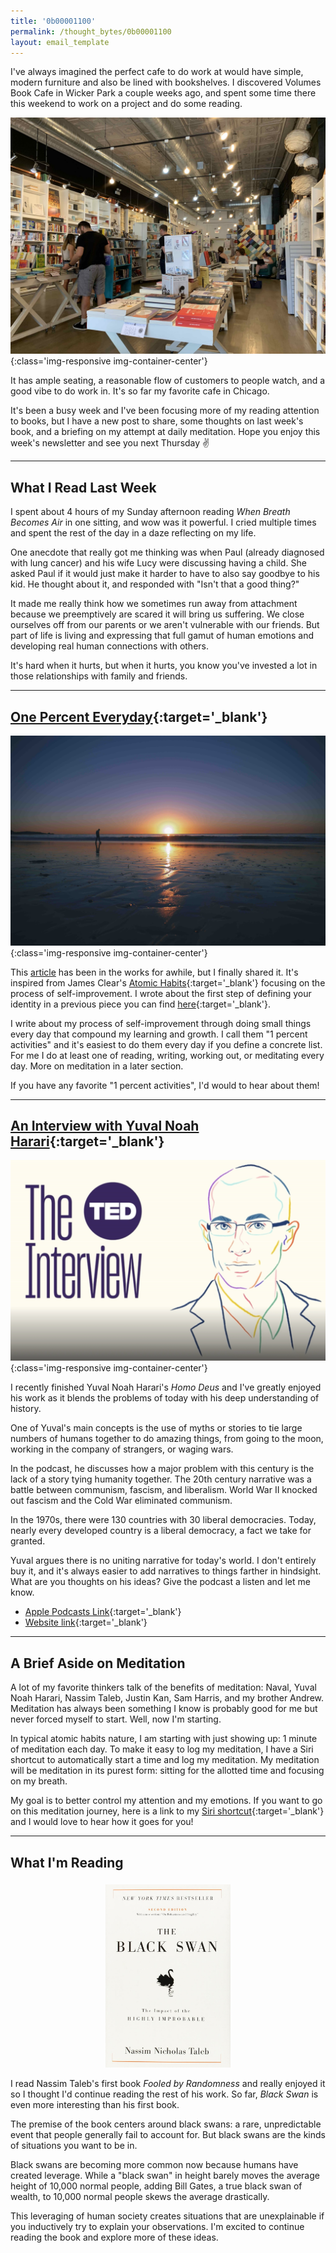 ```yaml
---
title: '0b00001100'
permalink: /thought_bytes/0b00001100
layout: email_template
---
```

I've always imagined the perfect cafe to do work at would have simple, modern furniture and also be lined with bookshelves. I discovered Volumes Book Cafe in Wicker Park a couple weeks ago, and spent some time there this weekend to work on a project and do some reading.

![](/images/thought_bytes/volume.jpg){:class='img-responsive img-container-center'}

It has ample seating, a reasonable flow of customers to people watch, and a good vibe to do work in. It's so far my favorite cafe in Chicago.

It's been a busy week and I've been focusing more of my reading attention to books, but I have a new post to share, some thoughts on last week's book, and a briefing on my attempt at daily meditation. Hope you enjoy this week's newsletter and see you next Thursday ✌️

<hr class='post-hr' />

## What I Read Last Week

I spent about 4 hours of my Sunday afternoon reading *When Breath Becomes Air* in one sitting, and wow was it powerful. I cried multiple times and spent the rest of the day in a daze reflecting on my life.

One anecdote that really got me thinking was when Paul (already diagnosed with lung cancer) and his wife Lucy were discussing having a child. She asked Paul if it would just make it harder to have to also say goodbye to his kid. He thought about it, and responded with "Isn't that a good thing?"

It made me really think how we sometimes run away from attachment because we preemptively are scared it will bring us suffering. We close ourselves off from our parents or we aren't vulnerable with our friends. But part of life is living and expressing that full gamut of human emotions and developing real human connections with others.

It's hard when it hurts, but when it hurts, you know you've invested a lot in those relationships with family and friends.

<hr class='post-hr' />

## [One Percent Everyday](https://kevinarifin.com/one-percent){:target='_blank'}
![](/images/reflection.jpg){:class='img-responsive img-container-center'}

This [article](https://kevinarifin.com/one-percent) has been in the works for awhile, but I finally shared it. It's inspired from James Clear's [Atomic Habits](https://jamesclear.com/atomic-habits){:target='_blank'} focusing on the process of self-improvement. I wrote about the first step of defining your identity in a previous piece you can find [here](https://kevinarifin.com/identity-challenge){:target='_blank'}.

I write about my process of self-improvement through doing small things every day that compound my learning and growth. I call them "1 percent activities" and it's easiest to do them every day if you define a concrete list. For me I do at least one of reading, writing, working out, or meditating every day. More on meditation in a later section.

If you have any favorite "1 percent activities", I'd would to hear about them!

<hr class='post-hr' />

## [An Interview with Yuval Noah Harari](https://www.ted.com/talks/the_ted_interview_yuval_noah_harari_takes_us_into_the_past_and_reveals_the_real_dangers_ahead){:target='_blank'}

![](/images/thought_bytes/ted-yuval.png){:class='img-responsive img-container-center'}

I recently finished Yuval Noah Harari's *Homo Deus* and I've greatly enjoyed his work as it blends the problems of today with his deep understanding of history.

One of Yuval's main concepts is the use of myths or stories to tie large numbers of humans together to do amazing things, from going to the moon, working in the company of strangers, or waging wars.

In the podcast, he discusses how a major problem with this century is the lack of a story tying humanity together. The 20th century narrative was a battle between communism, fascism, and liberalism. World War II knocked out fascism and the Cold War eliminated communism.

In the 1970s, there were 130 countries with 30 liberal democracies. Today, nearly every developed country is a liberal democracy, a fact we take for granted.

Yuval argues there is no uniting narrative for today's world. I don't entirely buy it, and it's always easier to add narratives to things farther in hindsight. What are you thoughts on his ideas? Give the podcast a listen and let me know.

* [Apple Podcasts Link](){:target='_blank'}
* [Website link](https://www.ted.com/talks/the_ted_interview_yuval_noah_harari_takes_us_into_the_past_and_reveals_the_real_dangers_ahead){:target='_blank'}

<hr class='post-hr' />

## A Brief Aside on Meditation

A lot of my favorite thinkers talk of the benefits of meditation: Naval, Yuval Noah Harari, Nassim Taleb, Justin Kan, Sam Harris, and my brother Andrew. Meditation has always been something I know is probably good for me but never forced myself to start. Well, now I'm starting.

In typical atomic habits nature, I am starting with just showing up: 1 minute of meditation each day. To make it easy to log my meditation, I have a Siri shortcut to automatically start a time and log my meditation. My meditation will be meditation in its purest form: sitting for the allotted time and focusing on my breath.

My goal is to better control my attention and my emotions. If you want to go on this meditation journey, here is a link to my [Siri shortcut](https://www.icloud.com/shortcuts/8d1915400096411389a7575656a3ecb3){:target='_blank'} and I would love to hear how it goes for you!

<hr class='post-hr' />

## What I'm Reading

<center>
    <img src='/images/thought_bytes/black-swan.jpg' class="img-responsive img-container-center" style='max-width:200px; margin-top: 5px'/>
</center>

I read Nassim Taleb's first book *Fooled by Randomness* and really enjoyed it so I thought I'd continue reading the rest of his work. So far, *Black Swan* is even more interesting than his first book.

The premise of the book centers around black swans: a rare, unpredictable event that people generally fail to account for. But black swans are the kinds of situations you want to be in.

Black swans are becoming more common now because humans have created leverage. While a "black swan" in height barely moves the average height of 10,000 normal people, adding Bill Gates, a true black swan of wealth, to 10,000 normal people skews the average drastically.

This leveraging of human society creates situations that are unexplainable if you inductively try to explain your observations. I'm excited to continue reading the book and explore more of these ideas.